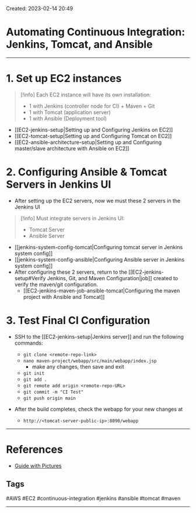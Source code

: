 Created: 2023-02-14 20:49
# Automating Continuous Integration: Jenkins, Tomcat, and Ansible
---
# 1. Set up EC2 instances

>[!info] Each EC2 instance will have its own installation:
> - 1 with Jenkins (controller node for CI) + Maven + Git
> - 1 with Tomcat (application server)
> - 1 with Ansible (Deployment tool)

- [[EC2-jenkins-setup|Setting up and Configuring Jenkins on EC2]]
- [[EC2-tomcat-setup|Setting up and Configuring Tomcat on EC2]]
- [[EC2-ansible-architecture-setup|Setting up and Configuring master/slave architecture with Ansible on EC2]]

# 2. Configuring Ansible & Tomcat Servers in Jenkins UI
- After setting up the EC2 servers, now we must these 2 servers in the Jenkins UI

> [!info] Must integrate servers in Jenkins UI:
> - Tomcat Server
> - Ansible Server

- [[jenkins-system-config-tomcat|Configuring tomcat server in Jenkins system config]]
- [[jenkins-system-config-ansible|Configuring Ansible server in Jenkins system config]]
- After configuring these 2 servers, return to the [[EC2-jenkins-setup#Verify Jenkins, Git, and Maven Configuration|job]] created to verify the maven/git configuration.
	- [[EC2-jenkins-maven-job-ansible-tomcat|Configuring the maven project with Ansible and Tomcat]]

# 3. Test Final CI Configuration
- SSH to the [[EC2-jenkins-setup|Jenkins server]] and run the following commands:
	- `git clone <remote-repo-link>`
	- `nano maven-project/webapp/src/main/webapp/index.jsp`
		- make any changes, then save and exit
	- `git init`
	- `git add .`
	- `git remote add origin <remote-repo-URL>`
	- `git commit -m "CI Test"`
	- `git push origin main`
	
- After the build completes, check the webapp for your new changes at 
	- `http://<tomcat-server-public-ip>:8090/webapp`

---
# References
- [Guide with Pictures](https://s3.amazonaws.com/module-non-videos/demo_1%20-%20automating%20continous%20integration_v1_r6m_fblu1s5.pdf)

## Tags
#AWS 
#EC2 
#continuous-integration 
#jenkins
#ansible 
#tomcat
#maven

---